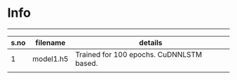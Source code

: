 # Info 
---
|s.no|filename|details|
|---|---------|-------|
|1|model1.h5|Trained for 100 epochs. CuDNNLSTM based.|
| | | |


